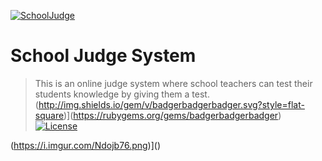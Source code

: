 <a href="https://github.com/Svetloslav15/school-judge-system"><img src="https://i.imgur.com/JtHwwum.png" title="SchoolJudge" alt="SchoolJudge"></a>

# School Judge System

> This is an online judge system where school teachers can test their students knowledge by giving them a test.
(http://img.shields.io/gem/v/badgerbadgerbadger.svg?style=flat-square)](https://rubygems.org/gems/badgerbadgerbadger) [![License](http://img.shields.io/:license-mit-blue.svg?style=flat-square)](http://badges.mit-license.org)

(https://i.imgur.com/Ndojb76.png)]()
